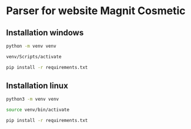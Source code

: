 # Parser for website Magnit Cosmetic


## Installation windows
```bash
python -m venv venv
```
```bash
venv/Scripts/activate
```
```bash
pip install -r requirements.txt
```

## Installation linux
```bash
python3 -m venv venv
```
```bash
source venv/bin/activate
```
```bash
pip install -r requirements.txt
```
